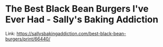 # The Best Black Bean Burgers I've Ever Had - Sally's Baking Addiction

Link: https://sallysbakingaddiction.com/best-black-bean-burgers/print/66440/